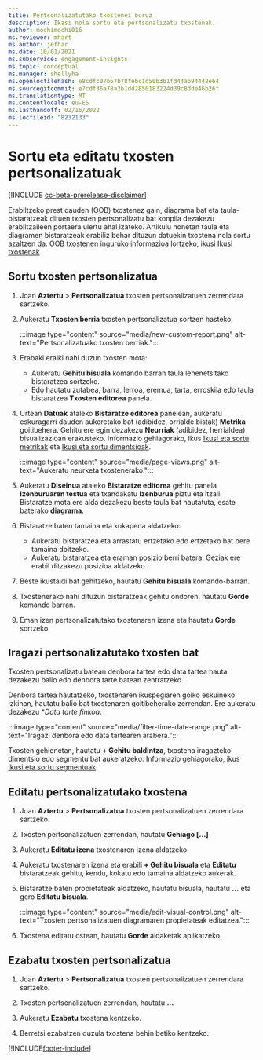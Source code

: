 ```yaml
---
title: Pertsonalizatutako txostenei buruz
description: Ikasi nola sortu eta pertsonalizatu txostenak.
author: mochimochi016
ms.reviewer: mhart
ms.author: jefhar
ms.date: 10/01/2021
ms.subservice: engagement-insights
ms.topic: conceptual
ms.manager: shellyha
ms.openlocfilehash: e8cdfc07b67b78febc1d50b3b1fd44ab94448e64
ms.sourcegitcommit: e7cdf36a78a2b1dd2850183224d39c8dde46b26f
ms.translationtype: MT
ms.contentlocale: eu-ES
ms.lasthandoff: 02/16/2022
ms.locfileid: "8232133"
---
```

# <a name="create-and-edit-custom-reports"></a>Sortu eta editatu txosten pertsonalizatuak

[!INCLUDE [cc-beta-prerelease-disclaimer](includes/cc-beta-prerelease-disclaimer.md)]

Erabiltzeko prest dauden (OOB) txostenez gain, diagrama bat eta taula-bistaratzeak dituen txosten pertsonalizatu bat konpila dezakezu erabiltzaileen portaera ulertu ahal izateko. Artikulu honetan taula eta diagramen bistaratzeak erabiliz behar dituzun datuekin txostena nola sortu azaltzen da. OOB txostenen inguruko informazioa lortzeko, ikusi [Ikusi txostenak](view-reports.md).

## <a name="create-a-custom-report"></a>Sortu txosten pertsonalizatua

1. Joan **Aztertu** > **Pertsonalizatua** txosten pertsonalizatuen zerrendara sartzeko.

1. Aukeratu **Txosten berria** txosten pertsonalizatua sortzen hasteko.

   :::image type="content" source="media/new-custom-report.png" alt-text="Pertsonalizatuako txosten berriak.":::

1. Erabaki eraiki nahi duzun txosten mota:

    - Aukeratu **Gehitu bisuala** komando barran taula lehenetsitako bistaratzea sortzeko.
    - Edo hautatu zutabea, barra, lerroa, eremua, tarta, erroskila edo taula bistaratzea **Txosten editorea** panela.

1. Urtean **Datuak** ataleko **Bistaratze editorea** panelean, aukeratu eskuragarri dauden aukeretako bat (adibidez, orrialde bistak) **Metrika** goitibehera. Gehitu ere egin dezakezu **Neurriak** (adibidez, herrialdea) bisualizazioan erakusteko. Informazio gehiagorako, ikus [Ikusi eta sortu metrikak](metrics.md) eta [Ikusi eta sortu dimentsioak](dimensions.md).

   :::image type="content" source="media/page-views.png" alt-text="Aukeratu neurketa txostenerako.":::

1. Aukeratu **Diseinua** ataleko **Bistaratze editorea** gehitu panela **Izenburuaren testua** eta txandakatu **Izenburua** piztu eta itzali.  Bistaratze mota ere alda dezakezu beste taula bat hautatuta, esate baterako **diagrama**.

1. Bistaratze baten tamaina eta kokapena aldatzeko:
   - Aukeratu bistaratzea eta arrastatu ertzetako edo ertzetako bat bere tamaina doitzeko.
   - Aukeratu bistaratzea eta eraman posizio berri batera. Geziak ere erabil ditzakezu posizioa aldatzeko.
1. Beste ikustaldi bat gehitzeko, hautatu **Gehitu bisuala** komando-barran.
1. Txostenerako nahi dituzun bistaratzeak gehitu ondoren, hautatu **Gorde** komando barran.

1. Eman izen pertsonalizatutako txostenaren izena eta hautatu **Gorde** sortzeko.
 
## <a name="filter-a-custom-report"></a>Iragazi pertsonalizatutako txosten bat

Txosten pertsonalizatu batean denbora tartea edo data tartea hauta dezakezu balio edo denbora tarte batean zentratzeko.

Denbora tartea hautatzeko, txostenaren ikuspegiaren goiko eskuineko izkinan, hautatu balio bat txostenaren goitibeherako zerrendan. Ere aukeratu dezakezu **Data tarte finkoa*.

:::image type="content" source="media/filter-time-date-range.png" alt-text="Iragazi denbora edo data tartearen arabera.":::

Txosten gehienetan, hautatu **+ Gehitu baldintza**, txostena iragazteko dimentsio edo segmentu bat aukeratzeko. Informazio gehiagorako, ikus [Ikusi eta sortu segmentuak](segments.md).

## <a name="edit-a-custom-report"></a>Editatu pertsonalizatutako txostena

1. Joan **Aztertu** > **Pertsonalizatua** txosten pertsonalizatuen zerrendara sartzeko.

1. Txosten pertsonalizatuen zerrendan, hautatu **Gehiago [...]** 

1. Aukeratu **Editatu izena** txostenaren izena aldatzeko.

1. Aukeratu txostenaren izena eta erabili **+ Gehitu bisuala** eta **Editatu** bistaratzeak gehitu, kendu, kokatu edo tamaina aldatzeko aukerak.

1. Bistaratze baten propietateak aldatzeko, hautatu bisuala, hautatu **...** eta gero **Editatu bisuala**.

   :::image type="content" source="media/edit-visual-control.png" alt-text="Txosten pertsonalizatuen diagramaren propietateak editatzea.":::

1. Txostena editatu ostean, hautatu **Gorde** aldaketak aplikatzeko. 

## <a name="delete-a-custom-report"></a>Ezabatu txosten pertsonalizatua

1. Joan **Aztertu** > **Pertsonalizatua** txosten pertsonalizatuen zerrendara sartzeko.

1. Txosten pertsonalizatuen zerrendan, hautatu **...**

1. Aukeratu **Ezabatu** txostena kentzeko.

1. Berretsi ezabatzen duzula txostena behin betiko kentzeko.


[!INCLUDE[footer-include](../includes/footer-banner.md)]
